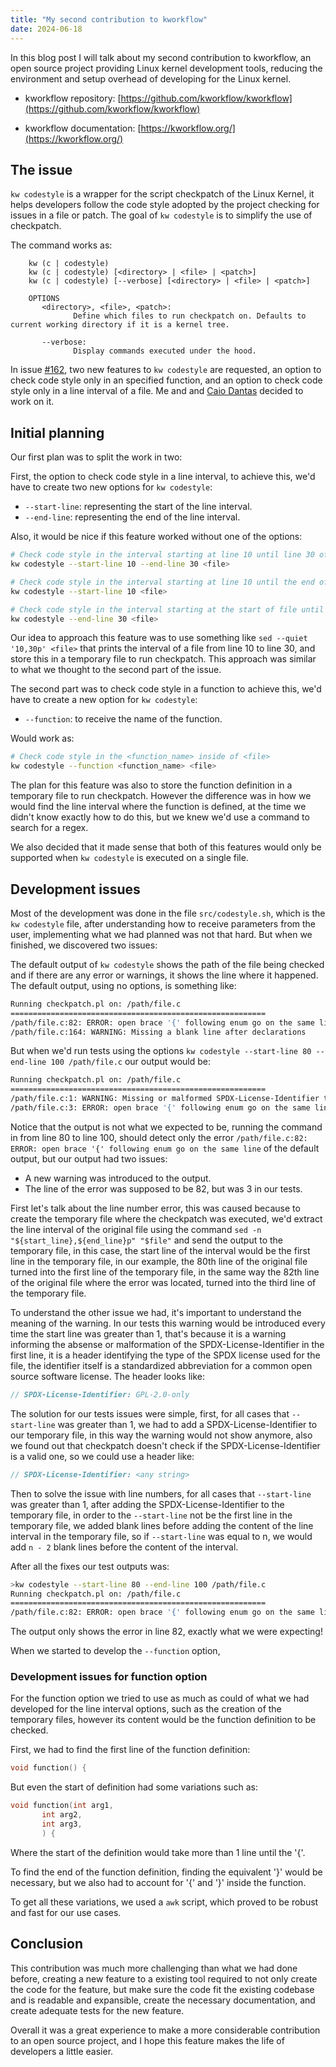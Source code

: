 ```yaml
---
title: "My second contribution to kworkflow"
date: 2024-06-18
---
```


In this blog post I will talk about my second contribution to kworkflow, an open source project providing Linux kernel development tools, reducing the environment and setup overhead of developing for the Linux kernel.

- kworkflow repository: [https://github.com/kworkflow/kworkflow](https://github.com/kworkflow/kworkflow)

- kworkflow documentation: [https://kworkflow.org/](https://kworkflow.org/)

## The issue

`kw codestyle` is a wrapper for the script checkpatch of the Linux Kernel, it helps developers follow the code style adopted by the project checking for issues in a file or patch. The goal of `kw codestyle` is to simplify the use of checkpatch.

The command works as:

```
    kw (c | codestyle)
    kw (c | codestyle) [<directory> | <file> | <patch>]
    kw (c | codestyle) [--verbose] [<directory> | <file> | <patch>]

    OPTIONS
       <directory>, <file>, <patch>:
              Define which files to run checkpatch on. Defaults to current working directory if it is a kernel tree.

       --verbose:
              Display commands executed under the hood.
```

In issue [#162](https://github.com/kworkflow/kworkflow/issues/162), two new features to `kw codestyle` are requested, an option to check code style only in an specified function, and an option to check code style only in a line interval of a file. Me and and [Caio Dantas](https://github.com/Caio-Dantas) decided to work on it.

## Initial planning

Our first plan was to split the work in two:

First, the option to check code style in a line interval, to achieve this, we'd have to create two new options for `kw codestyle`:

- `--start-line`: representing the start of the line interval.
- `--end-line`: representing the end of the line interval.

Also, it would be nice if this feature worked without one of the options:

```bash
# Check code style in the interval starting at line 10 until line 30 of <file>
kw codestyle --start-line 10 --end-line 30 <file>

# Check code style in the interval starting at line 10 until the end of <file>
kw codestyle --start-line 10 <file>

# Check code style in the interval starting at the start of file until line 30 of <file>
kw codestyle --end-line 30 <file>
```

Our idea to approach this feature was to use something like `sed --quiet '10,30p' <file>` that prints the interval of a file from line 10 to line 30, and store this in a temporary file to run checkpatch. This approach was similar to what we thought to the second part of the issue.

The second part was to check code style in a function to achieve this, we'd have to create a new option for `kw codestyle`:

- `--function`: to receive the name of the function.

Would work as:

```bash
# Check code style in the <function_name> inside of <file>
kw codestyle --function <function_name> <file>
```

The plan for this feature was also to store the function definition in a temporary file to run checkpatch. However the difference was in how we would find the line interval where the function is defined, at the time we didn't know exactly how to do this, but we knew we'd use a command to search for a regex.

We also decided that it made sense that both of this features would only be supported when `kw codestyle` is executed on a single file.

## Development issues

Most of the development was done in the file `src/codestyle.sh`, which is the `kw codestyle` file, after understanding how to receive parameters from the user, implementing what we had planned was not that hard. But when we finished, we discovered two issues:

The default output of `kw codestyle` shows the path of the file being checked and if there are any error or warnings, it shows the line where it happened. The default output, using no options, is something like:

```bash
Running checkpatch.pl on: /path/file.c
=========================================================
/path/file.c:82: ERROR: open brace '{' following enum go on the same line
/path/file.c:164: WARNING: Missing a blank line after declarations
```

But when we'd run tests using the options `kw codestyle --start-line 80 --end-line 100 /path/file.c` our output would be:

```bash
Running checkpatch.pl on: /path/file.c
=========================================================
/path/file.c:1: WARNING: Missing or malformed SPDX-License-Identifier tag in line 1
/path/file.c:3: ERROR: open brace '{' following enum go on the same line
```

Notice that the output is not what we expected to be, running the command in from line 80 to line 100, should detect only the error `/path/file.c:82: ERROR: open brace '{' following enum go on the same line` of the default output, but our output had two issues:

- A new warning was introduced to the output.
- The line of the error was supposed to be 82, but was 3 in our tests.

First let's talk about the line number error, this was caused because to create the temporary file where the checkpatch was executed, we'd extract the line interval of the original file using the command `sed -n "${start_line},${end_line}p" "$file"` and send the output to the temporary file, in this case, the start line of the interval would be the first line in the temporary file, in our example, the 80th line of the original file turned into the first line of the temporary file, in the same way the 82th line of the original file where the error was located, turned into the third line of the temporary file.

To understand the other issue we had, it's important to understand the meaning of the warning. In our tests this warning would be introduced every time the start line was greater than 1, that's because it is a warning informing the absense or malformation of the SPDX-License-Identifier in the first line, it is a header identifying the type of the SPDX license used for the file, the identifier itself is a standardized abbreviation for a common open source software license. The header looks like:

```c
// SPDX-License-Identifier: GPL-2.0-only
```

The solution for our tests issues were simple, first, for all cases that `--start-line` was greater than 1, we had to add a SPDX-License-Identifier to our temporary file, in this way the warning would not show anymore, also we found out that checkpatch doesn't check if the SPDX-License-Identifier is a valid one, so we could use a header like:

```c
// SPDX-License-Identifier: <any string>
```

Then to solve the issue with line numbers, for all cases that `--start-line` was greater than 1, after adding the SPDX-License-Identifier to the temporary file, in order to the `--start-line` not be the first line in the temporary file, we added blank lines before adding the content of the line interval in the temporary file, so if `--start-line` was equal to n, we would add `n - 2` blank lines before the content of the interval.

After all the fixes our test outputs was:

```bash
>kw codestyle --start-line 80 --end-line 100 /path/file.c
Running checkpatch.pl on: /path/file.c
=========================================================
/path/file.c:82: ERROR: open brace '{' following enum go on the same line
```

The output only shows the error in line 82, exactly what we were expecting!

When we started to develop the `--function` option,
### Development issues for function option

For the function option we tried to use as much as could of what we had developed for the line interval options, such as the creation of the temporary files, however its content would be the function definition to be checked.

First, we had to find the first line of the function definition:

```c
void function() {
```

But even the start of definition had some variations such as:

```c
void function(int arg1,
       int arg2,
       int arg3,
       ) {
```

Where the start of the definition would take more than 1 line until the '{'.

To find the end of the function definition, finding the equivalent '}' would be necessary, but we also had to account for '{' and '}' inside the function.

To get all these variations, we used a `awk` script, which proved to be robust and fast for our use cases.

## Conclusion

This contribution was much more challenging than what we had done before, creating a new feature to a existing tool required to not only create the code for the feature, but make sure the code fit the existing codebase and is readable and expansible, create the necessary documentation, and create adequate tests for the new feature.

Overall it was a great experience to make a more considerable contribution to an open source project, and I hope this feature makes the life of developers a little easier.